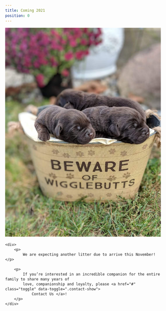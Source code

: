 ```yaml
---
title: Coming 2021
position: 0
---
```


<section class="row">
    <img src="images/puppies1.JPG" alt="Wigglebutts coming soon!" class="img-banner" />

    <div>
        <p>
            We are expecting another litter due to arrive this November! </p>

        <p>
            If you’re interested in an incredible companion for the entire family to share many years of
            love, companionship and loyalty, please <a href="#" class="toggle" data-toggle=".contact-show">
                Contact Us </a>!
        </p>
    </div>

</section>
